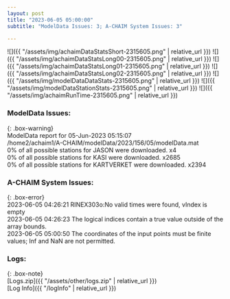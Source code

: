 ```yaml
---
layout: post
title: "2023-06-05 05:00:00"
subtitle: "ModelData Issues: 3; A-CHAIM System Issues: 3"

---
```


![]({{ "/assets/img/achaimDataStatsShort-2315605.png" | relative_url }})
![]({{ "/assets/img/achaimDataStatsLong00-2315605.png" | relative_url }})
![]({{ "/assets/img/achaimDataStatsLong01-2315605.png" | relative_url }})
![]({{ "/assets/img/achaimDataStatsLong02-2315605.png" | relative_url }})
![]({{ "/assets/img/modelDataDataStats-2315605.png" | relative_url }})
![]({{ "/assets/img/modelDataStationStats-2315605.png" | relative_url }})
![]({{ "/assets/img/achaimRunTime-2315605.png" | relative_url }})


### ModelData Issues:  
  
{: .box-warning}  
 ModelData report for 05-Jun-2023 05:15:07   
 /home2/achaim1/A-CHAIM/modelData/2023/156/05/modelData.mat   
 0% of all possible stations for JASON were downloaded. x4   
 0% of all possible stations for KASI were downloaded. x2685   
 0% of all possible stations for KARTVERKET were downloaded. x2394   
  
### A-CHAIM System Issues:  
  
{: .box-error}  
2023-06-05 04:26:21 RINEX303o:No valid times were found, vIndex is empty  
2023-06-05 04:26:23 The logical indices contain a true value outside of the array bounds.  
2023-06-05 05:00:50 The coordinates of the input points must be finite values; Inf and NaN are not permitted.  

### Logs:  
  
{: .box-note}  
[Logs.zip]({{ "/assets/other/logs.zip" | relative_url }})  
[Log Info]({{ "/logInfo" | relative_url }})  
